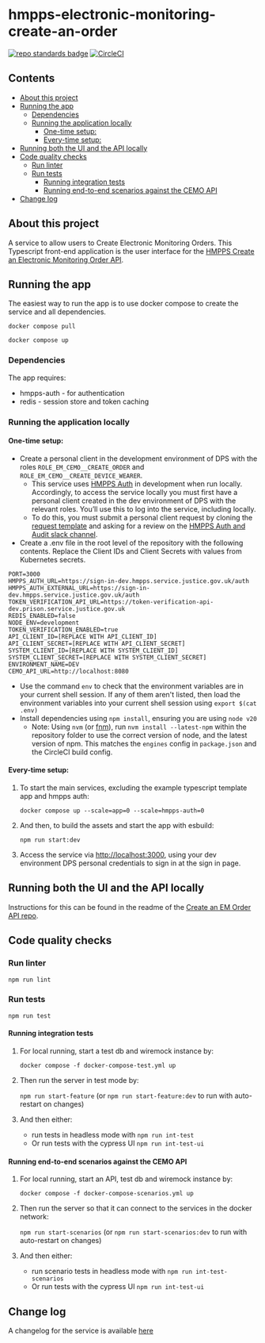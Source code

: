 # hmpps-electronic-monitoring-create-an-order <!-- omit in toc -->
[![repo standards badge](https://img.shields.io/badge/endpoint.svg?&style=flat&logo=github&url=https%3A%2F%2Foperations-engineering-reports.cloud-platform.service.justice.gov.uk%2Fapi%2Fv1%2Fcompliant_public_repositories%2Fhmpps-electronic-monitoring-create-an-order)](https://operations-engineering-reports.cloud-platform.service.justice.gov.uk/public-github-repositories.html#hmpps-electronic-monitoring-create-an-order "Link to report")
[![CircleCI](https://circleci.com/gh/ministryofjustice/hmpps-electronic-monitoring-create-an-order/tree/main.svg?style=svg)](https://circleci.com/gh/ministryofjustice/hmpps-electronic-monitoring-create-an-order)

## Contents <!-- omit in toc -->
- [About this project](#about-this-project)
- [Running the app](#running-the-app)
  - [Dependencies](#dependencies)
  - [Running the application locally](#running-the-application-locally)
    - [One-time setup:](#one-time-setup)
    - [Every-time setup:](#every-time-setup)
- [Running both the UI and the API locally](#running-both-the-ui-and-the-api-locally)
- [Code quality checks](#code-quality-checks)
  - [Run linter](#run-linter)
  - [Run tests](#run-tests)
    - [Running integration tests](#running-integration-tests)
    - [Running end-to-end scenarios against the CEMO API](#running-end-to-end-scenarios-against-the-cemo-api)
- [Change log](#change-log)


## About this project
A service to allow users to Create Electronic Monitoring Orders. This Typescript front-end application is the user interface for the [HMPPS Create an Electronic Monitoring Order API](https://github.com/ministryofjustice/hmpps-electronic-monitoring-create-an-order-api).

## Running the app
The easiest way to run the app is to use docker compose to create the service and all dependencies.

`docker compose pull`

`docker compose up`

### Dependencies
The app requires:
* hmpps-auth - for authentication
* redis - session store and token caching

### Running the application locally

#### One-time setup:
- Create a personal client in the development environment of DPS with the roles `ROLE_EM_CEMO__CREATE_ORDER` and `ROLE_EM_CEMO__CREATE_DEVICE_WEARER`.
    - This service uses [HMPPS Auth](https://github.com/ministryofjustice/hmpps-auth) in development when run locally. Accordingly, to access the service locally you must first have a personal client created in the dev environment of DPS with the relevant roles. You’ll use this to log into the service, including locally.
    - To do this, you must submit a personal client request by cloning the [request template](https://dsdmoj.atlassian.net/browse/HAAR-664) and asking for a review on the [HMPPS Auth and Audit slack channel](https://moj.enterprise.slack.com/archives/C02S71KUBED).
- Create a .env file in the root level of the repository with the following contents. Replace the Client IDs and Client Secrets with values from Kubernetes secrets.

```
PORT=3000
HMPPS_AUTH_URL=https://sign-in-dev.hmpps.service.justice.gov.uk/auth
HMPPS_AUTH_EXTERNAL_URL=https://sign-in-dev.hmpps.service.justice.gov.uk/auth
TOKEN_VERIFICATION_API_URL=https://token-verification-api-dev.prison.service.justice.gov.uk
REDIS_ENABLED=false
NODE_ENV=development
TOKEN_VERIFICATION_ENABLED=true
API_CLIENT_ID=[REPLACE WITH API_CLIENT_ID]
API_CLIENT_SECRET=[REPLACE WITH API_CLIENT_SECRET]
SYSTEM_CLIENT_ID=[REPLACE WITH SYSTEM_CLIENT_ID]
SYSTEM_CLIENT_SECRET=[REPLACE WITH SYSTEM_CLIENT_SECRET]
ENVIRONMENT_NAME=DEV
CEMO_API_URL=http://localhost:8080
```
- Use the command `env` to check that the environment variables are in your current shell session. If any of them aren't listed, then load the environment variables into your current shell session using `export $(cat .env)`
- Install dependencies using `npm install`, ensuring you are using `node v20`
  - Note: Using `nvm` (or [fnm](https://github.com/Schniz/fnm)), run `nvm install --latest-npm` within the repository folder to use the correct version of node, and the latest version of npm. This matches the `engines` config in `package.json` and the CircleCI build config.

#### Every-time setup:

1. To start the main services, excluding the example typescript template app and hmpps auth:

    `docker compose up --scale=app=0 --scale=hmpps-auth=0`

2.  And then, to build the assets and start the app with esbuild:

    `npm run start:dev`

3.  Access the service via [http://localhost:3000](http://localhost:3000), using your dev environment DPS personal credentials to sign in at the sign in page.

## Running both the UI and the API locally
Instructions for this can be found in the readme of the [Create an EM Order API repo](https://github.com/ministryofjustice/hmpps-electronic-monitoring-create-an-order-api).

## Code quality checks

### Run linter

`npm run lint`

### Run tests

`npm run test`

#### Running integration tests

1. For local running, start a test db and wiremock instance by:

    `docker compose -f docker-compose-test.yml up`

2. Then run the server in test mode by:

    `npm run start-feature` (or `npm run start-feature:dev` to run with auto-restart on changes)

3. And then either:
   - run tests in headless mode with `npm run int-test`
   - Or run tests with the cypress UI `npm run int-test-ui`

#### Running end-to-end scenarios against the CEMO API

1. For local running, start an API, test db and wiremock instance by:

    `docker compose -f docker-compose-scenarios.yml up`

2. Then run the server so that it can connect to the services in the docker network:

    `npm run start-scenarios` (or `npm run start-scenarios:dev` to run with auto-restart on changes)

3. And then either:
   - run scenario tests in headless mode with `npm run int-test-scenarios`
   - Or run tests with the cypress UI `npm run int-test-ui`

## Change log

A changelog for the service is available [here](./CHANGELOG.md)
